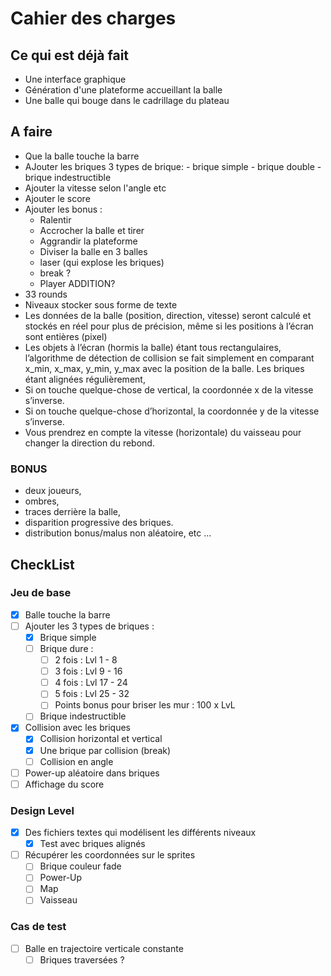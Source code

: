 # Cahier des charges 


## Ce qui est déjà fait 

- Une interface graphique
- Génération d'une plateforme accueillant la balle
- Une balle qui bouge dans le cadrillage du plateau


## A faire 

 - Que la balle touche la barre
 - AJouter les briques 3 types de brique:
        - brique simple
        - brique double
        - brique indestructible    
 - Ajouter la vitesse selon l'angle etc
 - Ajouter le score
 - Ajouter les bonus :
    - Ralentir
     - Accrocher la balle et tirer
     - Aggrandir la plateforme
     - Diviser la balle en 3 balles
     - laser (qui explose les briques)
     - break ?
     - Player ADDITION? 
 - 33 rounds
 - Niveaux stocker sous forme de texte
 - Les données de la balle (position, direction, vitesse) seront calculé et stockés en réel pour plus de précision, même si les positions à l’écran sont entières (pixel)
 - Les objets à l’écran (hormis la balle) étant tous rectangulaires, l’algorithme de détection de collision se fait simplement en comparant x_min, x_max, y_min, y_max avec la position de la balle. Les briques étant alignées régulièrement,
 - Si on touche quelque-chose de vertical, la coordonnée x de la vitesse s’inverse.
 - Si on touche quelque-chose d’horizontal, la coordonnée y de la vitesse s’inverse.
 - Vous prendrez en compte la vitesse (horizontale) du vaisseau pour changer la direction du rebond.

### BONUS 
-  deux joueurs,
-   ombres,
-  traces derrière la balle,
-   disparition progressive des briques.
-   distribution bonus/malus non aléatoire, etc ...

## CheckList
### Jeu de base
- [x] Balle touche la barre
- [ ] Ajouter les 3 types de briques :
	- [x] Brique simple
	- [ ] Brique dure :
		- [ ] 2 fois : Lvl 1 - 8
		- [ ] 3 fois : Lvl 9 - 16
		- [ ] 4 fois : Lvl 17 - 24
		- [ ] 5 fois : Lvl 25 - 32
		- [ ] Points bonus pour briser les mur : 100 x LvL
	- [ ] Brique indestructible
- [x] Collision avec les briques
	- [x] Collision horizontal et vertical
 	- [x] Une brique par collision (break)
  	- [ ] Collision en angle  
- [ ] Power-up aléatoire dans briques
- [ ] Affichage du score

### Design Level
- [x] Des fichiers textes qui modélisent les différents niveaux
	- [x] Test avec briques alignés
- [ ] Récupérer les coordonnées sur le sprites
	- [ ] Brique couleur fade
 	- [ ] Power-Up
  	- [ ] Map
  	- [ ] Vaisseau 
### Cas de test
- [ ] Balle en trajectoire verticale constante
	- [ ] Briques traversées ? 
